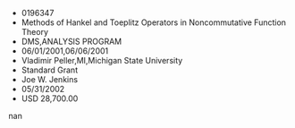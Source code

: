 
* 0196347
* Methods of Hankel and Toeplitz Operators in Noncommutative Function Theory
* DMS,ANALYSIS PROGRAM
* 06/01/2001,06/06/2001
* Vladimir Peller,MI,Michigan State University
* Standard Grant
* Joe W. Jenkins
* 05/31/2002
* USD 28,700.00

nan

